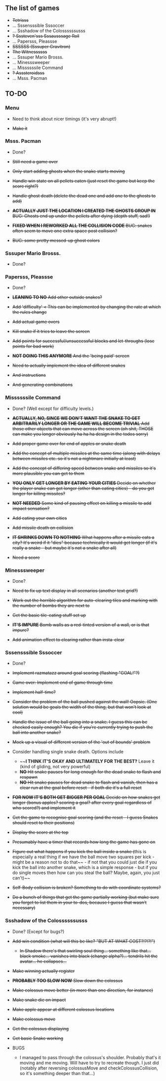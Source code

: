 ## The list of games

- ~~Tetrisss~~
- ... Sssensssible Sssoccer
- ... Ssshadow of the Colossssssusss
- ~~? Sssteven'sss Sssausssage Roll~~
- ... Papersss, Pleassse
- ~~SSSSSS (Sssuper Gravitron)~~
- ~~The Witnessssss~~
- ... Sssuper Mario Brosss.
- ... Minesssweeper
- ... Missssssile Command
- ~~? Asssteroidsss~~
- ... Msss. Pacman

## TO-DO

### Menu

- Need to think about nicer timings (it's very abrupt!)

- ~~Make it~~

### Msss. Pacman

- Done?

- ~~Still need a game over~~
- ~~Only start adding ghosts when the snake starts moving~~
- ~~Handle win state on all pellets eaten (just reset the game but keep the score right?)~~
- ~~Handle ghost death (delete the dead one and add one to the ghosts to add)~~
- ~~__ACTUALLY JUST THE LOCATION I CREATED THE GHOSTS GROUP IN__ BUG: Ghosts end up under the pellets after dying (depth stuff, sad!)~~
- ~~__FIXED WHEN I REWORKED ALL THE COLLISION CODE__ BUG: snakes often seem to move one extra space post collision?~~
- ~~BUG: some pretty messed-up ghost colors~~

### Sssuper Mario Brosss.

- Done?

### Papersss, Pleassse

- Done?

- ~~__LEANING TO NO__ Add other outside snakes?~~
- ~~Add 'difficulty' < This can be implemented by changing the rate at which the rules change~~
- ~~Add actual game overs~~
- ~~Kill snake if it tries to leave the screen~~
- ~~Add points for successful/unsuccessful blocks and let-throughs (lose points for bad work)~~
- ~~__NOT DOING THIS ANYMORE__ And the 'being paid' screen~~
- ~~Need to actually implement the idea of different snakes~~
- ~~And instructions~~
- ~~And generating combinations~~

### Missssssile Command

- Done? (Well except for difficulty levels.)

- ~~__ACTUALLY, NO, SINCE WE DON'T WANT THE SNAKE TO GET ARBITRARILY LONGER OR THE GAME WILL BECOME TRIVIAL__ Add those other objects that can move across the screen (oh shit, THOSE can make you longer obviously ha ha ha design in the todos sorry)~~
- ~~Add proper game over for end of apples or snake death~~
- ~~Add the concept of multiple missiles at the same time (along with delays between missiles etc. so it's not a nightmare initially at least)~~
- ~~Add the concept of differing speed between snake and missiles so it's more plausible you can get to them~~
- ~~__YOU ONLY GET LONGER BY EATING YOUR CITIES__ Decide on whether the player snake can get longer (other than eating cities) - do you get longer for killing missiles?~~
- ~~__NOT NEEDED__ Some kind of pausing effect on killing a missile to add impact sensation?~~
- ~~Add eating your own cities~~
- ~~Add missile death on collision~~
- ~~__IT SHRINKS DOWN TO NOTHING__ What happens after a missile eats a city? It's weird if it "dies" because technically it would get longer (if it's really a snake - but maybe it's not a snake after all)~~
- ~~Need a score~~

### Minesssweeper

- Done?

- ~~Need to fix up text display in all scenarios (another text grid?)~~
- ~~Work out the horrible algorithm for auto-clearing tiles and marking with the number of bombs they are next to~~
- ~~Get the basic tile-eating stuff set up~~
- ~~__IT'S IMPURE__ Bomb walls as a red-tinted version of a wall, or is that impure?~~
- ~~Add animation effect to clearing rather than insta-clear~~

### Sssensssible Sssoccer

- Done?

- ~~Implement razmatazz around goal scoring (flashing "GOAL!"?)~~
- ~~Game over: Implement end of game through time~~
- ~~Implement half-time?~~

- ~~Consider the problem of the ball pushed against the wall! Oopsie. (One solution would be goals the width of the thing, but that won't look at cool)~~
- ~~Handle the issue of the ball going _into_ a snake. I guess this can be checked easily enough? You die if you're currently trying to push the ball into another snake?~~
- ~~Mock up a visual of different version of the 'out of bounds' problem~~
- Consider handling single snake death. Options include
  - ~~__I THINK IT'S OKAY AND ULTIMATELY FOR THE BEST?__ Leave it (kind of gliding, not very powerful)
  - ~~__NO__ Hit snake pauses for long enough for the dead snake to flash and respawn~~
  - ~~__NO__ Hit snake pauses for dead snake to flash and vanish, then has a clear run at the goal before reset - if both die it's a full reset~~
- ~~__FOR NOW IT'S BOTH GET BIGGER PER GOAL__ Decide on how snakes get longer (bonus apples? scoring a goal? after every goal regardless of who scored?) and implement it~~
- ~~Get the game to recognise goal scoring (and the reset - I guess Snakes should reset to their positions)~~
- ~~Display the score at the top~~
- ~~Presumably have a timer that records how long the game has gone on~~
- ~~Figure out what happens if you kick the ball inside a snake (~~this is especially a real thing if we have the ball move two squares per kick - might be a reason not to do that~~ - if not that you could just die if you kick the ball into another snake, which is a simple response - but if you do single moves then how can you steal the ball? Maybe, again, you just can't)~~
- ~~Self-Body collision is broken? Something to do with coordinate systems?~~
- ~~Do a bunch of things that get the game partially working (but make sure you forget to list them in your to-dos, because I guess that wasn't necessary)~~

### Ssshadow of the Colossssssusss

- Done? (Except for bugs?)

- ~~Add win condition (what will this be like? "BUT AT WHAT COST?!?!?!")~~
  - ~~In Shadow there's that swirling soul thing... something like that... black smoke... vanishes into black (change alpha?)... tendrils hit the avatar... he collapses...~~
- ~~Make winning actually register~~
- ~~__PROBABLY TOO SLOW NOW__ Slow down the colossus~~
- ~~Make colossus move better (in more than one direction, for instance)~~
- ~~Make snake die on impact~~
- ~~Make apple appear at different colossus locations~~
- ~~Make colossus move~~
- ~~Get the colossus displaying~~
- ~~Get basic Snake working~~

- BUGS
  - I managed to pass through the colossus's shoulder. Probably that's it moving and me moving. Will have to try to recreate though. I just did (notably after reversing colossusMove and checkColossusCollision, so it's something deeper than that...)
